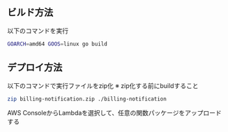 ## ビルド方法

以下のコマンドを実行

```sh
GOARCH=amd64 GOOS=linux go build
```

## デプロイ方法

以下のコマンドで実行ファイルをzip化
※ zip化する前にbuildすること

```sh
zip billing-notification.zip ./billing-notification
```

AWS ConsoleからLambdaを選択して、任意の関数パッケージをアップロードする
